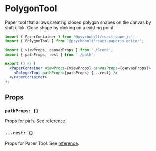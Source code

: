 # PolygonTool

Paper tool that allows creating closed polygon shapes on the canvas by shift click. Close shape by clicking on a existing point.

```jsx
import { PaperContainer } from '@psychobolt/react-paperjs';
import { PolygonTool } from '@psychobolt/react-paperjs-editor';

import { viewProps, canvasProps } from './Scene';
import { pathProps, rest } from './path';

export () => (
  <PaperContainer viewProps={viewProps} canvasProps={canvasProps}>
    <PolygonTool pathProps={pathProps} {...rest} />
  </PaperContainer>
);
```

## Props

### `pathProps: {}`

Props for path. See [reference](http://paperjs.org/reference/path/).

### `...rest: {}`

Props for Paper Tool. See [reference](http://paperjs.org/reference/tool/).